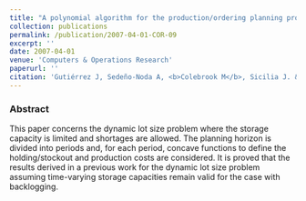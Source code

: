 ```yaml
---
title: "A polynomial algorithm for the production/ordering planning problem with limited storage"
collection: publications
permalink: /publication/2007-04-01-COR-09
excerpt: ''
date: 2007-04-01
venue: 'Computers & Operations Research'
paperurl: ''
citation: 'Gutiérrez J, Sedeño-Noda A, <b>Colebrook M</b>, Sicilia J. &quot;A polynomial algorithm for the production/ordering planning problem with limited storage&quot;. <i>Computers & Operations Research</i> 34(4), 934-837 (2007)' #'Your Name, You. (2015). &quot;Paper Title Number 3.&quot; <i>Journal 1</i>. 1(3).'
---
```

### Abstract
This paper concerns the dynamic lot size problem where the storage capacity is limited and shortages are allowed. The planning horizon is divided into  periods and, for each period, concave functions to define the holding/stockout and production costs are considered. It is proved that the results derived in a previous work for the dynamic lot size problem assuming time-varying storage capacities remain valid for the case with backlogging.
